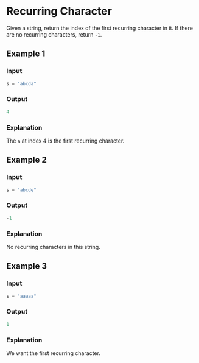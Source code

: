 # Recurring Character

Given a string, return the index of the first recurring character in it. If there are no recurring characters, return `-1`.

## Example 1

### Input

```python
s = "abcda"
```

### Output

```python
4
```

### Explanation

The `a` at index 4 is the first recurring character.

## Example 2

### Input

```python
s = "abcde"
```

### Output

```python
-1
```

### Explanation

No recurring characters in this string.

## Example 3

### Input

```python
s = "aaaaa"
```

### Output

```python
1
```

### Explanation

We want the first recurring character.
